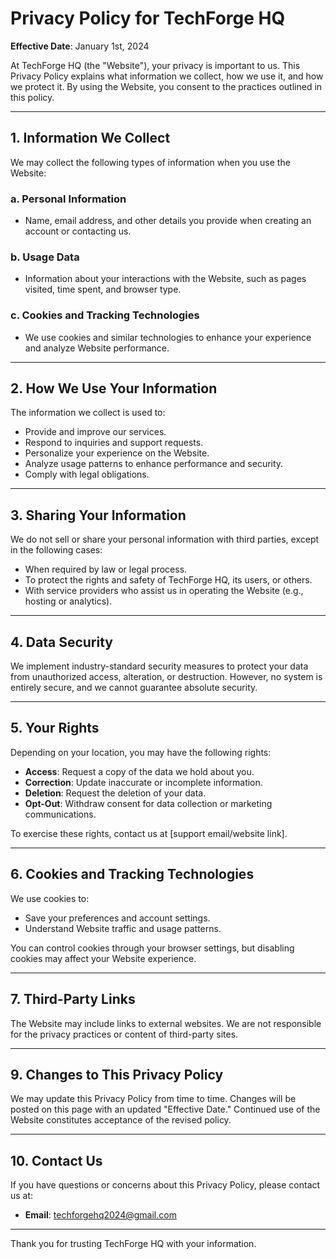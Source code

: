 # Privacy Policy for TechForge HQ

**Effective Date**: January 1st, 2024

At TechForge HQ (the "Website"), your privacy is important to us. This Privacy Policy explains what information we collect, how we use it, and how we protect it. By using the Website, you consent to the practices outlined in this policy.

---

## 1. **Information We Collect**
We may collect the following types of information when you use the Website:

### a. **Personal Information**
- Name, email address, and other details you provide when creating an account or contacting us.

### b. **Usage Data**
- Information about your interactions with the Website, such as pages visited, time spent, and browser type.

### c. **Cookies and Tracking Technologies**
- We use cookies and similar technologies to enhance your experience and analyze Website performance.

---

## 2. **How We Use Your Information**
The information we collect is used to:
- Provide and improve our services.
- Respond to inquiries and support requests.
- Personalize your experience on the Website.
- Analyze usage patterns to enhance performance and security.
- Comply with legal obligations.

---

## 3. **Sharing Your Information**
We do not sell or share your personal information with third parties, except in the following cases:
- When required by law or legal process.
- To protect the rights and safety of TechForge HQ, its users, or others.
- With service providers who assist us in operating the Website (e.g., hosting or analytics).

---

## 4. **Data Security**
We implement industry-standard security measures to protect your data from unauthorized access, alteration, or destruction. However, no system is entirely secure, and we cannot guarantee absolute security.

---

## 5. **Your Rights**
Depending on your location, you may have the following rights:
- **Access**: Request a copy of the data we hold about you.
- **Correction**: Update inaccurate or incomplete information.
- **Deletion**: Request the deletion of your data.
- **Opt-Out**: Withdraw consent for data collection or marketing communications.

To exercise these rights, contact us at [support email/website link].

---

## 6. **Cookies and Tracking Technologies**
We use cookies to:
- Save your preferences and account settings.
- Understand Website traffic and usage patterns.

You can control cookies through your browser settings, but disabling cookies may affect your Website experience.

---

## 7. **Third-Party Links**
The Website may include links to external websites. We are not responsible for the privacy practices or content of third-party sites.

---

## 9. **Changes to This Privacy Policy**
We may update this Privacy Policy from time to time. Changes will be posted on this page with an updated "Effective Date." Continued use of the Website constitutes acceptance of the revised policy.

---

## 10. **Contact Us**
If you have questions or concerns about this Privacy Policy, please contact us at:
- **Email**: [techforgehq2024@gmail.com](mailto:techforgehq2024@gmail.com)

---

Thank you for trusting TechForge HQ with your information.

